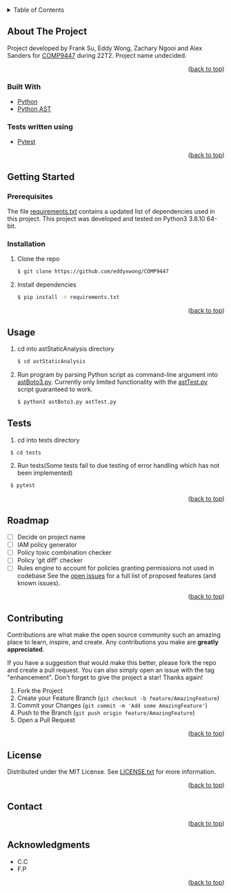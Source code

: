 <div id="top"></div>
<!--
*** Thanks for checking out the Best-README-Template. If you have a suggestion
*** that would make this better, please fork the repo and create a pull request
*** or simply open an issue with the tag "enhancement".
*** Don't forget to give the project a star!
*** Thanks again! Now go create something AMAZING! :D
-->



<!-- PROJECT SHIELDS -->
<!--
*** I'm using markdown "reference style" links for readability.
*** Reference links are enclosed in brackets [ ] instead of parentheses ( ).
*** See the bottom of this document for the declaration of the reference variables
*** for contributors-url, forks-url, etc. This is an optional, concise syntax you may use.
*** https://www.markdownguide.org/basic-syntax/#reference-style-links
-->



<!-- PROJECT LOGO -->
<br />




<!-- TABLE OF CONTENTS -->
<details>
  <summary>Table of Contents</summary>
  <ol>
    <li>
      <a href="#about-the-project">About The Project</a>
      <ul>
        <li><a href="#built-with">Built With</a></li>
      </ul>
    </li>
    <li>
      <a href="#getting-started">Getting Started</a>
      <ul>
        <li><a href="#prerequisites">Prerequisites</a></li>
        <li><a href="#installation">Installation</a></li>
      </ul>
    </li>
    <li><a href="#usage">Usage</a></li>
    <li><a href="#roadmap">Roadmap</a></li>
    <li><a href="#contributing">Contributing</a></li>
    <li><a href="#license">License</a></li>
    <li><a href="#contact">Contact</a></li>
    <li><a href="#acknowledgments">Acknowledgments</a></li>
  </ol>
</details>



<!-- ABOUT THE PROJECT -->
## About The Project


Project developed by Frank Su, Eddy Wong, Zachary Ngooi and Alex Sanders for [COMP9447](https://www.handbook.unsw.edu.au/postgraduate/courses/2022/COMP9447?year=2022) during 22T2. Project name undecided. 

<p align="right">(<a href="#top">back to top</a>)</p>



### Built With

* [Python](https://www.python.org/doc/)
* [Python AST](https://docs.python.org/3/library/ast.html)

### Tests written using 
* [Pytest](https://docs.pytest.org/en/7.1.x/)

<p align="right">(<a href="#top">back to top</a>)</p>



<!-- GETTING STARTED -->
## Getting Started


### Prerequisites

The file [requirements.txt](requirements.txt) contains a updated list of dependencies used in this project. This project was developed and tested on Python3 3.8.10 64-bit.

### Installation

1. Clone the repo
   ```sh
   $ git clone https://github.com/eddyxwong/COMP9447
   ```
2. Install dependencies
   ```sh
   $ pip install -r requirements.txt
   ```

<p align="right">(<a href="#top">back to top</a>)</p>



<!-- USAGE EXAMPLES -->
## Usage
1. cd into astStaticAnalysis directory
   ```sh
   $ cd astStaticAnalysis
   ```
2. Run program by parsing Python script as command-line argument into [astBoto3.py](./astStaticAnalysis/astBoto3.py). Currently only limited functionality with the [astTest.py](./astStaticAnalysis/astTest.py) script guaranteed to work.
    ```sh
   $ python3 astBoto3.py astTest.py
   ```

## Tests
1. cd into tests directory
  ```sh
   $ cd tests
   ```
2. Run tests(Some tests fail to due testing of error handling which has not been implemented)
  ```sh
   $ pytest
   ```

<p align="right">(<a href="#top">back to top</a>)</p>



<!-- ROADMAP -->
## Roadmap
- [ ] Decide on project name
- [ ] IAM policy generator
- [ ] Policy toxic combination checker
- [ ] Policy 'git diff' checker
- [ ] Rules engine to account for policies granting permissions not used in codebase
See the [open issues](https://github.com/github_username/repo_name/issues) for a full list of proposed features (and known issues).

<p align="right">(<a href="#top">back to top</a>)</p>



<!-- CONTRIBUTING -->
## Contributing

Contributions are what make the open source community such an amazing place to learn, inspire, and create. Any contributions you make are **greatly appreciated**.

If you have a suggestion that would make this better, please fork the repo and create a pull request. You can also simply open an issue with the tag "enhancement".
Don't forget to give the project a star! Thanks again!

1. Fork the Project
2. Create your Feature Branch (`git checkout -b feature/AmazingFeature`)
3. Commit your Changes (`git commit -m 'Add some AmazingFeature'`)
4. Push to the Branch (`git push origin feature/AmazingFeature`)
5. Open a Pull Request

<p align="right">(<a href="#top">back to top</a>)</p>



<!-- LICENSE -->
## License

Distributed under the MIT License. See [LICENSE.txt](./LICENSE) for more information.

<p align="right">(<a href="#top">back to top</a>)</p>



<!-- CONTACT -->
## Contact

<p align="right">(<a href="#top">back to top</a>)</p>

<!-- ACKNOWLEDGMENTS -->
## Acknowledgments

* C.C
* F.P

<p align="right">(<a href="#top">back to top</a>)</p>



<!-- MARKDOWN LINKS & IMAGES -->
<!-- https://www.markdownguide.org/basic-syntax/#reference-style-links -->
[contributors-shield]: https://img.shields.io/github/contributors/github_username/repo_name.svg?style=for-the-badge
[contributors-url]: https://github.com/github_username/repo_name/graphs/contributors
[forks-shield]: https://img.shields.io/github/forks/github_username/repo_name.svg?style=for-the-badge
[forks-url]: https://github.com/github_username/repo_name/network/members
[stars-shield]: https://img.shields.io/github/stars/github_username/repo_name.svg?style=for-the-badge
[stars-url]: https://github.com/github_username/repo_name/stargazers
[issues-shield]: https://img.shields.io/github/issues/github_username/repo_name.svg?style=for-the-badge
[issues-url]: https://github.com/github_username/repo_name/issues
[license-shield]: https://img.shields.io/github/license/github_username/repo_name.svg?style=for-the-badge
[license-url]: https://github.com/github_username/repo_name/blob/master/LICENSE.txt
[linkedin-shield]: https://img.shields.io/badge/-LinkedIn-black.svg?style=for-the-badge&logo=linkedin&colorB=555
[linkedin-url]: https://linkedin.com/in/linkedin_username
[product-screenshot]: images/screenshot.png
